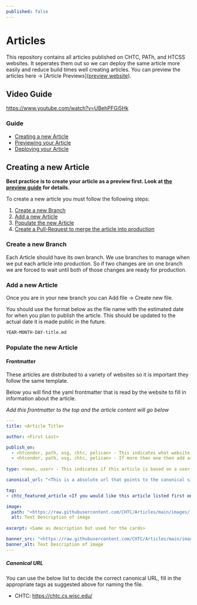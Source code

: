 ```yaml
---
published: false
---
```


# Articles
This repository contains all articles published on CHTC, PATh, and HTCSS websites. It seperates them out so we can deploy the same article more easily and reduce build times well creating articles. You can preview the articles here -> [Article Previews]([preview website](https://chtc.github.io/article-preview/)).

## Video Guide

https://www.youtube.com/watch?v=UBehPFGi5Hk

### Guide
- [Creating a new Article](#creating-a-new-article)
- [Previewing your Article](#previewing-your-article)
- [Deploying your Article](#deploying-your-article)

## Creating a new Article

**Best practice is to create your article as a preview first. Look at [the preview guide](#previewing-your-article) for details.** 

To create a new article you must follow the following steps:
1. [Create a new Branch](#create-a-new-branch)
2. [Add a new Article](#add-a-new-article)
3. [Populate the new Article](#populate-the-new-article)
4. [Create a Pull-Request to merge the article into production](#create-a-pull-request-to-merge-the-article-into-production)

### Create a new Branch

Each Article should have its own branch. We use branches to manage 
when we put each article into production. So if two changes are on 
one branch we are forced to wait until both of those changes are ready
for production.

### Add a new Article

Once you are in your new branch you can Add file -> Create new file.

You should use the format below as the file name with the estimated
date for when you plan to publish the article. This should be updated 
to the actual date it is made public in the future.

```markdown
YEAR-MONTH-DAY-title.md
```

### Populate the new Article

#### Frontmatter

These articles are distributed to a variety of websites so it is 
important they follow the same template. 

Below you will find the yaml frontmatter that is read by the website 
to fill in information about the article. 

_Add this frontmatter to the top and the article content will go below_

```yaml
---
title: <Article Title>

author: <First Last>

publish_on:
  - <htcondor, path, osg, chtc, pelican> - This indicates what website this article will be shown on
  - <htcondor, path, osg, chtc, pelican> - If more then one then add as a list
  
type: <news, user> - This indicates if this article is based on a user's experience with our services or a news story about what we have done. 

canonical_url: "<This is a absolute url that points to the canonical site>"

tag:
- chtc_featured_article <If you would like this article listed first on the CHTC news page: Note if you add one you must remove one.> 

image:
  path: "<https://raw.githubusercontent.com/CHTC/Articles/main/images/...>" - An image that will populate the link preview
  alt: Text Description of image
  
excerpt: <Same as description but used for the cards>

banner_src: "<https://raw.githubusercontent.com/CHTC/Articles/main/images/>" - Optional - An image that will be used as a website banner
banner_alt: Text Description of image
---
```

##### Canonical URL

You can use the below list to decide the correct canonical URL, fill in the appropriate tags as suggested above for naming the file. 

- CHTC: https://chtc.cs.wisc.edu/<title>.html
- OSG: https://osg-htc.org/spotlights/<title>.html
- PATh: https://path-cc.io/news/<YEAR-MONTH-DAY-title\>/
- HTCondor: https://htcondor.org/featured-users/<YEAR-MONTH-DAY-title\>.html

##### Reserved Characters

Some characters mean something special in `yaml` which is the format of the frontmatter at the top of the article. One such 
is the colon (`:`) which denotes a key-value pair. Since it has a reserved use you must put any values that include it in 
quotations to prevent it from being misinterpretted.

For example: 

This is wrong because the url below is not quoted and contains a `:`. 

```
image:
  path: https://raw.githubusercontent.com/CHTC/Articles/main/images/image.jpg
```

So we fix it like so:

```
image:
  path: "https://raw.githubusercontent.com/CHTC/Articles/main/images/image.jpg"
```

##### Multi-line values

For values that span multiple lines in the metadata on the top of a article you must format them to be 
valid yaml or just remove the line breaks and make it one line. 

**Invalid - Value includes a newline in it without the appropriate | and tabbing**
```
excerpt: This is a really really really really really really really really really really really really
really really really really really really really really really really long excerpt. 
```

**Valid - Best Option - Most Readable**
```
excerpt: |
  This is a really really really really really really really really really really really
  really really really really really really really really really really really long excerpt. 
``` 

**Valid - Also Okay - Sometimes doesn't fit on screen**
```
excerpt: This is a really really really really really really really really really really really really really really really really really really really really really really long excerpt. 
```

#### Content

The content will be coming from your google doc. An easy way to convert a google document into markdown is by 
copying and pasting the google doc content into https://stackedit.io/app# on the left. You can then copy the content
newly formatted on the left into the page. 

##### Images

All images follow the same url scheme as those in the frontmatter. They will always be prefixed with `https://raw.githubusercontent.com/CHTC/Articles/main/images/` and appended with the image name. You can see examples below.

##### Markdown Templates

This is a list of items that you might want to add to your article. These are all pulled from existing articles, so you 
can see how they present in production.

With all of these templates you will have to switch out the:

- src your image - Example -> `src='https://raw.githubusercontent.com/CHTC/Articles/main/images/pratham.jpeg'`
- alt of your image - Example -> `alt="Pratham"`
- The captions -> Example: `<p>Fellows at their first presentation, introducing themselves and their projects.</p>` and `<figcaption>Electron Beam Ion Source / Brookhaven National Laboratory</figcaption>`

###### 2 Images Side by Side

Example: https://chtc.cs.wisc.edu/2024-chtc-fellows.html

```html
<div class="row justify-content-center">
<div class="col-12 col-md-6">
<img src='https://raw.githubusercontent.com/CHTC/Articles/main/images/pratham.jpeg' class="figure-img img-fluid rounded" alt="Pratham">
</div>
<div class="col-12 col-md-6">
<img src='https://raw.githubusercontent.com/CHTC/Articles/main/images/fellows.jpeg' class="figure-img img-fluid rounded" alt="Fellows">
</div>
<div class="col">
<p>Fellows at their first presentation, introducing themselves and their projects.</p>
</div>
</div>
```

###### Image As Banner 

Example: https://chtc.cs.wisc.edu/collaborations-epic-eic.html

```html
<figure>
<img style="width:100%" src="https://raw.githubusercontent.com/CHTC/Articles/main/images/epic-eic-collab.jpg" alt=" Electron Beam Ion Source / Brookhaven National Laboratory"/>
<figcaption>Electron Beam Ion Source / Brookhaven National Laboratory</figcaption>
</figure>
```

###### Image Floated Left

Example: https://chtc.cs.wisc.edu/unravelling-antibiotic-resistance.html

```html
<figure style="float: left; margin: 0 1rem 1rem 0;">
<img src='https://raw.githubusercontent.com/CHTC/Articles/main/images/wright-smile.jpg' height="420" width="300" class="figure-img img-fluid rounded" alt="Erik smiling">
</figure>
```

###### Image Floated Right

Example: https://chtc.cs.wisc.edu/unravelling-antibiotic-resistance.html

```html
<figure style="float: right; margin: 0 1rem 0 1rem;">
 <img src='https://raw.githubusercontent.com/CHTC/Articles/main/images/wright-lab.jpg' height="420" width="300" class="figure-img img-fluid rounded" alt="Erik in the wet lab">
</figure>
```




### Create a Pull-Request to merge the article into production

When you are confident with your content you can create a Pull-Request,
which is a request to have your content moved to production. To do this 
go the Pull Requests tab and choose your branch as the compare branch.

Ping the people you would like to review your article,
and they will look it over make suggestions/approve your article.

At this point it can be merged into main.

### Things to remember when working in this folder

- `date` is omitted on purpose, Jekyll populates this field from the filename.
    - Discrepancy in front matter and filename dates can cause unexpected results

- All images must be absolute
    - As these images will be served from a variety of folders and depths you must use an absolute url 
    - Absolute URL to use: `https://raw.githubusercontent.com/CHTC/Articles/main/images/`
    - You should put all of your articles in the main folder and import from there even in the dev branch
  
## Previewing your Article
  
Best practice is to create your article in our development
branch first so that you can view it as if it was in production.

To view your article in development you must:
- Change into the development branch
  - You can do this with the github navigation or click [here](https://github.com/CHTC/Articles/tree/development)
- Create a new file
  - This will use the same logic as steps [2](#add-a-new-article) and [3](#populate-a-new-article) of the guide above.
- View your article
  - When you commit your changes you can view your article ( after a couple of minutes to process ) on the [preview website](https://chtc.github.io/article-preview/)
- When you are ready to move this article to production you can copy and paste this article and its images using the [Creating a new Article](#creating-a-new-article) guide. 
- You can see if your change has been made to the website by following the top build [here](https://github.com/CHTC/article-preview/actions/workflows/pages/pages-build-deployment). After this circle is green it will be live on the preview page. 

## Deploying Articles to Production

All of the changes that are pushed to the [main branch](https://github.com/CHTC/Articles/tree/main)
will automatically have there changes distributed to the PATh websites and previews made. 

To finish deploying them to production you should:

1. Preview the article and make sure it is rendering like you're expecting.

    Below are links pointing to the new article preview url of all four websites. 

    **Make sure to wait ~15 minutes after the change the main before viewing these so the preview can build.**
    
    - [CHTC Submodule Update Preview](https://chtc.github.io/web-preview/preview-update-submodules)
    - [OSG Submodule Update Preview](https://osg-htc.org/web-preview/preview-update-submodules)
    - [PATh Submodule Update Preview](https://path-cc.io/web-preview/preview-update-submodules)
    - [HTCondor Submodule Update Preview](https://htcondor.com/web-preview/preview-update-submodules)

2. Create and Merge the PR

    Below are links to the PR creation page so you can quickly create and merge the PR's after you have reviewing the preview.

    - [CHTC Create PR](https://github.com/CHTC/chtc-website-source/compare/master...preview-update-submodules)
    - [OSG Create PR](https://github.com/osg-htc/osg-htc.github.io/compare/master...preview-update-submodules)
    - [PATh Create PR](https://github.com/path-cc/path-cc.github.io/compare/master...preview-update-submodules)
    - [HTCondor Create PR](https://github.com/htcondor/htcondor-web/compare/master...preview-update-submodules)

